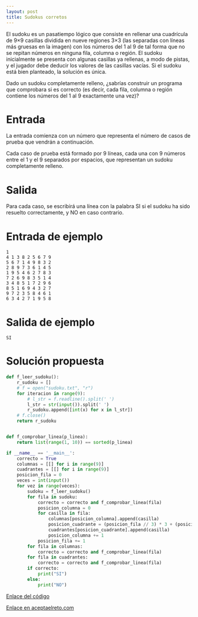 ```yaml
---
layout: post
title: Sudokus corretos
---
```


El sudoku es un pasatiempo lógico que consiste en rellenar una cuadrícula de 9×9 casillas dividida en nueve regiones 3×3 (las separadas con líneas más gruesas en la imagen) con los números del 1 al 9 de tal forma que no se repitan números en ninguna fila, columna o región. El sudoku inicialmente se presenta con algunas casillas ya rellenas, a modo de pistas, y el jugador debe deducir los valores de las casillas vacías. Si el sudoku está bien planteado, la solución es única.

Dado un sudoku completamente relleno, ¿sabrías construir un programa que comprobara si es correcto (es decir, cada fila, columna o región contiene los números del 1 al 9 exactamente una vez)?

# Entrada

La entrada comienza con un número que representa el número de casos de prueba que vendrán a continuación.

Cada caso de prueba está formado por 9 líneas, cada una con 9 números entre el 1 y el 9 separados por espacios, que representan un sudoku completamente relleno.

# Salida

Para cada caso, se escribirá una línea con la palabra SI si el sudoku ha sido resuelto correctamente, y NO en caso contrario.

# Entrada de ejemplo

```
1
4 1 3 8 2 5 6 7 9
5 6 7 1 4 9 8 3 2
2 8 9 7 3 6 1 4 5
1 9 5 4 6 2 7 8 3
7 2 6 9 8 3 5 1 4
3 4 8 5 1 7 2 9 6
8 5 1 6 9 4 3 2 7
9 7 2 3 5 8 4 6 1
6 3 4 2 7 1 9 5 8
```

# Salida de ejemplo

```
SI
```
# Solución propuesta

``` python
def f_leer_sudoku():
    r_sudoku = []
    # f = open("sudoku.txt", "r")
    for iteracion in range(9):
        # l_str = f.readline().split(' ')
        l_str = str(input()).split(' ')
        r_sudoku.append([int(x) for x in l_str])
    # f.close()
    return r_sudoku


def f_comprobar_linea(p_linea):
    return list(range(1, 10)) == sorted(p_linea)

if __name__ == '__main__':
    correcto = True
    columnas = [[] for i in range(9)]
    cuadrantes = [[] for i in range(9)]
    posicion_fila = 0
    veces = int(input())
    for vez in range(veces):
        sudoku = f_leer_sudoku()
        for fila in sudoku:
            correcto = correcto and f_comprobar_linea(fila)
            posicion_columna = 0
            for casilla in fila:
                columnas[posicion_columna].append(casilla)
                posicion_cuadrante = (posicion_fila // 3) * 3 + (posicion_columna // 3)
                cuadrantes[posicion_cuadrante].append(casilla)
                posicion_columna += 1
            posicion_fila += 1
        for fila in columnas:
            correcto = correcto and f_comprobar_linea(fila)
        for fila in cuadrantes:
            correcto = correcto and f_comprobar_linea(fila)
        if correcto:
            print("SI")
        else:
            print("NO")
```


[Enlace del código](https://github.com/israelem/aceptaelreto/blob/master/codes/2017-06-05-sudokus_correctos.py)

[Enlace en aceptaelreto.com](https://www.aceptaelreto.com/problem/statement.php?id=345&potw=1)
